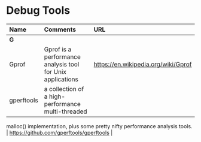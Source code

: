 # Debug Tools

| Name | Comments | URL   |
| :--- | :----    | :---- |
| **G** | | |
| Gprof |Gprof is a performance analysis tool for Unix applications | https://en.wikipedia.org/wiki/Gprof |
| gperftools | a collection of a high-performance multi-threaded
malloc() implementation, plus some pretty nifty performance analysis
tools. | https://github.com/gperftools/gperftools |
